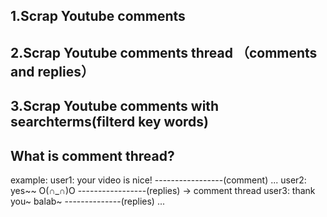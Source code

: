 ## 1.Scrap Youtube comments
## 2.Scrap Youtube comments thread （comments and replies）
## 3.Scrap Youtube comments with searchterms(filterd key words)


## What is comment thread?
example:
user1: your video is nice! -----------------(comment)  ...
    user2: yes~~ O(∩_∩)O   -----------------(replies)     →   comment thread
    user3: thank you~ balab~  --------------(replies)  ...
